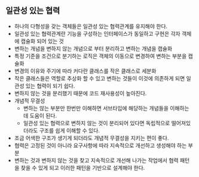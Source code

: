 ## 일관성 있는 협력
* 하나의 다형성을 갖는 객체들은 일관성 있는 협력관계를 유지해야 한다.
* 일관성 있는 협력관계란 기능을 구성하는 인터페이스가 동일하고 구현은 각자 객체에 캡슐화 되어 있는 것
* 변하는 개념을 변하지 않는 개념으로 부터 분리하고 변하는 개념을 캡슐화
* 특정 기준을 조건으로 분기하는 로직은 객체의 이동으로 변경하여 변하는 부분을 캡슐화
* 변경의 이유와 주기에 따라 커다란 클래스를 작은 클래스로 세분화
* 작은 클래스들은 역할로 추상화 할 수 있고 변하는 것들이 이것에 의존하게 되면 일관성 있는 협력이 되기 쉽다.
* 변하지 않는 것을 분리했기 때문에 코드 재사용성이 높아진다.
* 개념적 무결성
  * 변하는 않는 부분만 한번만 이해하면 서브타입에 해당하는 개념들을 이해하는데 도움이 된다. 
  * 일관성 있는 협력으로 변하지 않는 것이 분리되어 있다면 독립적으로 떨어져있더라도 구조를 쉽게 이해할 수 있다.
* 조금 어색한 구조가 생기게 되더라도 개념적 무결성을 지키는 편이 좋다.
* 협력은 고정된 것이 아니라 요구사항에 따라 지속적으로 개선하고 생성해야 하는 부분
* 변하는 것과 변하지 않는 것을 찾고 지속적으로 개선해 나가는 작업에서 협력 패턴을 찾을 수 있게 되고 이러한 패턴을 기반으로 설계해야 한다.
